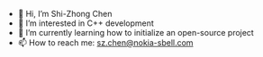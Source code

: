 - 👋 Hi, I’m Shi-Zhong Chen
- 👀 I’m interested in C++ development
- 🌱 I’m currently learning how to initialize an open-source project
- 📫 How to reach me: sz.chen@nokia-sbell.com

<!---
fchn289/fchn289 is a ✨ special ✨ repository because its `README.md` (this file) appears on your GitHub profile.
You can click the Preview link to take a look at your changes.
--->
